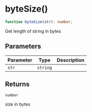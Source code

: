 # byteSize()

```ts
function byteSize(str): number;
```

Get length of string in bytes

## Parameters

| Parameter | Type     | Description |
| --------- | -------- | ----------- |
| `str`     | `string` |             |

## Returns

`number`

size in bytes
